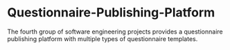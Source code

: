# Questionnaire-Publishing-Platform
The fourth group of software engineering projects provides a questionnaire publishing platform with multiple types of questionnaire templates.

